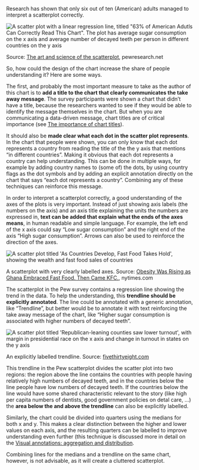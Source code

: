 Research has shown that only six out of ten (American) adults managed to interpret a scatterplot correctly.

<p class='center'>
<img src='How%20to%20introduce%20less%20common%20chart%20types%2054daaa496c1540519f56f72f5ba88962/pew-scatterplot.webp' alt='A scatter plot with a linear regression line, titled "63% of American Adutls Can Correctly Read This Chart". The plot has average sugar consumption on the x axis and average number of decayed teeth per person in different countries on the y axis' class='max-600' />
</p>

Source: [The art and science of the scatterplot](https://www.pewresearch.org/fact-tank/2015/09/16/the-art-and-science-of-the-scatterplot/), pewresearch.net

So, how could the design of the chart increase the share of people understanding it? Here are some ways.

The first, and probably the most important measure to take as the author of this chart is to **add a title to the chart that clearly communicates the take away message**. The survey participants were shown a chart that didn’t have a title, because the researchers wanted to see if they would be able to identify the message themselves in the chart. But when you are communicating a data-driven message, chart titles are of critical importance (see <span class='internal-link'>[The importance of chart titles](the-importance-of-chart-titles)</span>).

It should also be **made clear what each dot in the scatter plot represents**. In the chart that people were shown, you can only know that each dot represents a country from reading the title of the the y axis that mentions “in different countries”. Making it obvious that each dot represents a country can help understanding. This can be done in multiple ways, for example by adding country names to (some of) the dots, by using country flags as the dot symbols and by adding an explicit annotation directly on the chart that says “each dot represents a country”. Combining any of these techniques can reinforce this message.

In order to interpret a scatterplot correctly, a good understanding of the axes of the plots is very important. Instead of just showing axis labels (the numbers on the axis) and an axis title explaining the units the numbers are expressed in, **text can be added that explain what the ends of the axes means**, in human readable and simple language. For example, the left end of the x axis could say “Low sugar consumption” and the right end of the axis “High sugar consumption”. Arrows can also be used to reinforce the direction of the axes.

![A scatter plot titled 'As Countries Develop, Fast Food Takes Hold', showing the wealth and fast food sales of countries](How%20to%20introduce%20less%20common%20chart%20types%2054daaa496c1540519f56f72f5ba88962/nytimes-scatterplot-axes.png)

A scatterplot with very clearly labelled axes. Source: [Obesity Was Rising as Ghana Embraced Fast Food. Then Came KFC.](https://www.nytimes.com/2017/10/02/health/ghana-kfc-obesity.html), nytimes.com

The scatterplot in the Pew survey contains a regression line showing the trend in the data. To help the understanding, this **trendline should be explicitly annotated**. The line could be annotated with a generic annotation, like “Trendline”, but better would be to annotate it with text reinforcing the take away message of the chart, like “Higher sugar consumption is associated with higher numbers of decayed teeth”.

![A scatter plot titled 'Republican-leaning counties saw lower turnout', with margin in presidential race on the x axis and change in turnout in states on the y axis](How%20to%20introduce%20less%20common%20chart%20types%2054daaa496c1540519f56f72f5ba88962/538-trendline.png)

An explicitly labelled trendline. Source: [fivethirtyeight.com](https://fivethirtyeight.com/features/our-51-best-and-weirdest-charts-of-2021/)

This trendline in the Pew scatterplot divides the scatter plot into two regions: the region above the line contains the countries with people having relatively high numbers of decayed teeth, and in the countries below the line people have low numbers of decayed teeth. If the countries below the line would have some shared characteristic relevant to the story (like high per capita numbers of dentists, good government policies on detal care, ...) the **area below the and above the trendline** can also be explicitly labelled.

Similarly, the chart could be divided into quarters using the medians for both x and y. This makes a clear distinction between the higher and lower values on each axis, and the resulting quarters can be labelled to improve understanding even further (this technique is discussed more in detail on the <span class='internal-link'>[Visual annotations: aggregation and distribution](visual-annotations-aggregation-and-distribution)</span>.

Combining lines for the medians and a trendline on the same chart, however, is not advisable, as it will create a cluttered scatterplot.